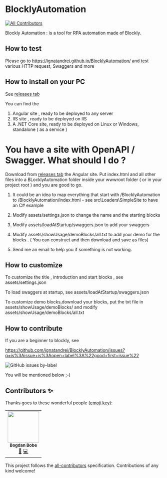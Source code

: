 # BlocklyAutomation
<!-- ALL-CONTRIBUTORS-BADGE:START - Do not remove or modify this section -->
[![All Contributors](https://img.shields.io/badge/all_contributors-1-orange.svg?style=flat-square)](#contributors-)
<!-- ALL-CONTRIBUTORS-BADGE:END -->
Blockly Automation :  is a tool for RPA automation made of Blockly. 

## How to test

Please go to https://ignatandrei.github.io/BlocklyAutomation/ and test various HTTP request, Swaggers and more

## How to install on your PC

See [releases tab](https://github.com/ignatandrei/BlocklyAutomation/releases)

You can find the 

1. Angular site , ready to be deployed to any server
2. IIS site   , ready to be deployed on IIS
3. A .NET Core site, ready to be deployed on Linux or Windows, standalone ( as a service )

# You have a site with OpenAPI / Swagger. What should I do  ?

Download from [releases tab](https://github.com/ignatandrei/BlocklyAutomation/releases) the Angular site. Put index.html and all other files into a BLocklyAutomation folder inside your wwwroot  folder ( or in your project root ) and you are good to go.

1. It could be an idea to map everything that start with /BlocklyAutomation to /BlocklyAutomation/index.html - see src\Loaders\SimpleSite to have an C# example 
   
2. Modify assets/settings.json to change the name and the starting blocks
   
3. Modify assets/loadAtStartup/swaggers.json to add your swaggers

4. Modify assets/showUsage/demoBlocks/all.txt to add your demo for the blocks . 
   ( You can construct and then download and save as files)

5. Send me an email to help you  if something  is not working.
## How to customize

To customize the title , introduction and start blocks , see assets/settings.json

To load swaggers at startup, see  assets/loadAtStartup/swaggers.json

To customize demo blocks,download your blocks, put the txt file in  assets/showUsage/demoBlocks/ and modify assets/showUsage/demoBlocks/all.txt

##  How to contribute

If you are a beginner to blockly, see 

https://github.com/ignatandrei/BlocklyAutomation/issues?q=is%3Aissue+is%3Aopen+label%3A%22good+first+issue%22

![GitHub issues by-label](https://img.shields.io/github/issues/ignatandrei/BlocklyAutomation/good%20first%20issue)

You will be mentioned below ;-)


## Contributors ✨

Thanks goes to these wonderful people ([emoji key](https://allcontributors.org/docs/en/emoji-key)):

<!-- ALL-CONTRIBUTORS-LIST:START - Do not remove or modify this section -->
<!-- prettier-ignore-start -->
<!-- markdownlint-disable -->
<table>
  <tr>
    <td align="center"><a href="https://aenyx-designs.com/"><img src="https://avatars.githubusercontent.com/u/33196341?v=4?s=100" width="100px;" alt=""/><br /><sub><b>Bogdan Bobe</b></sub></a><br /><a href="#design-arealshadow" title="Design">🎨</a> <a href="https://github.com/ignatandrei/BlocklyAutomation/commits?author=arealshadow" title="Code">💻</a></td>
  </tr>
</table>

<!-- markdownlint-restore -->
<!-- prettier-ignore-end -->

<!-- ALL-CONTRIBUTORS-LIST:END -->

This project follows the [all-contributors](https://github.com/all-contributors/all-contributors) specification. Contributions of any kind welcome!